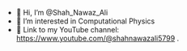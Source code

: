- 👋 Hi, I’m @Shah_Nawaz_Ali
- 👀 I’m interested in Computational Physics
- 🌱 Link to my YouTube  channel: https://www.youtube.com/@shahnawazali5799 .

